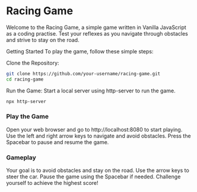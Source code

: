 # Racing Game
Welcome to the Racing Game, a simple game written in Vanilla JavaScript as a coding practise.
Test your reflexes as you navigate through obstacles and strive to stay on the road.

Getting Started
To play the game, follow these simple steps:

Clone the Repository:


```bash
git clone https://github.com/your-username/racing-game.git
cd racing-game
```

Run the Game:
Start a local server using http-server to run the game.


```bash
npx http-server
```

### Play the Game
Open your web browser and go to http://localhost:8080 to start playing. Use the left and right arrow keys to navigate and avoid obstacles. Press the Spacebar to pause and resume the game.


### Gameplay
Your goal is to avoid obstacles and stay on the road.
Use the arrow keys to steer the car.
Pause the game using the Spacebar if needed.
Challenge yourself to achieve the highest score!
